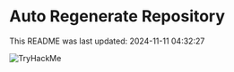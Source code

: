# Auto Regenerate Repository

This README was last updated: 2024-11-11 04:32:27

 ![TryHackMe](https://tryhackme.com/badge/533634)